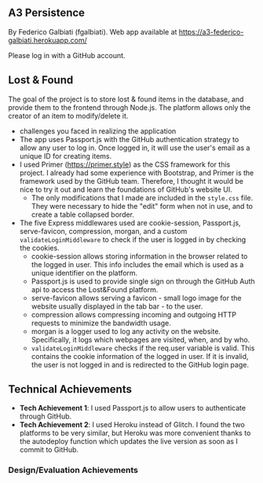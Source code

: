 A3 Persistence
---
By Federico Galbiati (fgalbiati). Web app available at https://a3-federico-galbiati.herokuapp.com/

Please log in with a GitHub account.

## Lost & Found

The goal of the project is to store lost & found items in the database, and provide them to the frontend through Node.js. The platform allows only the creator of an item to modify/delete it.
- challenges you faced in realizing the application
- The app uses Passport.js with the GitHub authentication strategy to allow any user to log in. Once logged in, it will use the user's email as a unique ID for creating items.
- I used Primer (https://primer.style) as the CSS framework for this project. I already had some experience with Bootstrap, and Primer is the framework used by the GitHub team. Therefore, I thought it would be nice to try it out and learn the foundations of GitHub's website UI.
  - The only modifications that I made are included in the `style.css` file. They were necessary to hide the "edit" form when not in use, and to create a table collapsed border.
- The five Express middlewares used are cookie-session, Passport.js, serve-favicon, compression, morgan, and a custom `validateLoginMiddleware` to check if the user is logged in by checking the cookies.
    - cookie-session allows storing information in the browser related to the logged in user. This info includes the email which is used as a unique identifier on the platform.
    - Passport.js is used to provide single sign on through the GitHub Auth api to access the Lost&Found platform.
    - serve-favicon allows serving a favicon - small logo image for the website usually displayed in the tab bar - to the user.
    - compression allows compressing incoming and outgoing HTTP requests to minimize the bandwidth usage.
    - morgan is a logger used to log any activity on the website. Specifically, it logs which webpages are visited, when, and by who.
    - `validateLoginMiddleware` checks if the req.user variable is valid. This contains the cookie information of the logged in user. If it is invalid, the user is not logged in and is redirected to the GitHub login page.

## Technical Achievements
- **Tech Achievement 1**: I used Passport.js to allow users to authenticate through GitHub.
- **Tech Achievement 2**: I used Heroku instead of Glitch. I found the two platforms to be very similar, but Heroku was more convenient thanks to the autodeploy function which updates the live version as soon as I commit to GitHub.

### Design/Evaluation Achievements
